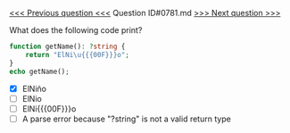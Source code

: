 [<<< Previous question <<<](0780.md)  Question ID#0781.md  [>>> Next question >>>](0782.md) 

What does the following code print?


```php
function getName(): ?string {
    return "ElNi\u{{{00F}}}o";
}
echo getName();
```

- [x] ElNiño
- [ ] ElNio
- [ ] ElNi{{{00F}}}o
- [ ] A parse error because "?string" is not a valid return type
